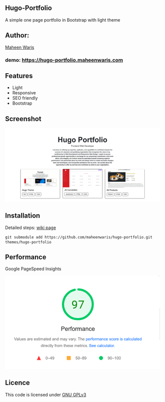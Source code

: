 ## Hugo-Portfolio

A simple one page portfolio in Bootstrap with light theme

## Author:

[Maheen Waris](https://maheenwaris.com)

### demo: https://hugo-portfolio.maheenwaris.com

## Features

- Light
- Responsive
- SEO friendly
- Bootstrap

## Screenshot

![Screenshot of the demo site](https://raw.githubusercontent.com/maheenwaris/hugo-portfolio/main/images/screenshot.png)

## Installation

Detailed steps: [wiki page](https://github.com/maheenwaris/hugo-portfolio/blob/main/wiki.md)

```git
git submodule add https://github.com/maheenwaris/hugo-portfolio.git themes/hugo-portfolio
```

## Performance

Google PageSpeed Insights

![Screenshot of the result](https://raw.githubusercontent.com/maheenwaris/hugo-portfolio/main/images/pagespeed.png)

## Licence

This code is licensed under [GNU GPLv3](https://github.com/maheenwaris/hugo-portfolio/blob/main/LICENSE)
